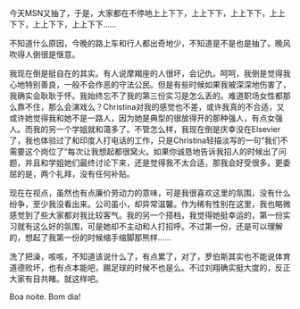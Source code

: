 <p>今天MSN又抽了，于是，大家都在不停地上上下下，上上下下，上上下下，上上下下，上上下下，上上下下……</p><p>不知道什么原因，今晚的路上车和行人都出奇地少，不知道是不是也是抽了。晚风吹得人倒很是惬意。</p><p>我现在倒是挺自在的其实。有人说摩羯座的人很坏，会记仇。呵呵，我倒是觉得我心地特别善良，一般不会作恶的守法公民。但是有些时候如果我被深深地伤害了，我确实会耿耿于怀。我始终忘不了我的第三份实习是怎么丢的。难道职场女性都那么靠不住，那么会演戏么？Christina对我的感觉也不差，或许我真的不合适，又或许她觉得我和她不是一路人，因为她是典型的很放得开的那种强人，有点女强人。而我的另一个学姐就和蔼多了。不管怎么样，我现在倒是庆幸没在Elsevier了，我也体验过了和印度人打电话的工作，只是Christina轻描淡写的一句“我们不需要这个岗位了”每次让我想起都很窝火。如果你诚恳地告诉我招人的时候出了问题，并且和学姐她们最终讨论下来，还是觉得我不太合适，那我会好受很多。更委屈的是，两个礼拜，没有任何补贴。</p><p>现在在视点，虽然也有点廉价劳动力的意味，可是我很喜欢这里的氛围，没有什么纷争，至少我没看出来。公司虽小，却异常温馨。作为稀有性别在这里，我也略微感觉到了些大家都对我比较客气。我的另一个搭档，我觉得她挺幸运的，第一份实习就有这么好的氛围，可是她却不主动和人打招呼。不过第一份，还是可以理解的，想起了我第一份的时候缩手缩脚那熊样……</p><p>洗了把澡，咳咳，不知道该说什么了，有点累了，对了，罗伯斯其实也不能说体育道德败坏，也有点本能吧，踢足球的时候不也是么。不过刘翔确实挺大度的，反正大家有目共睹。就这样吧。</p><p>Boa noite. Bom dia!</p>